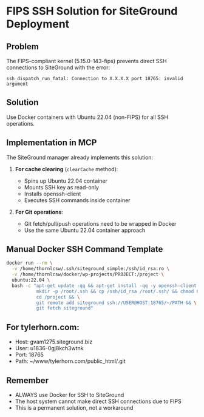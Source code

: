 # FIPS SSH Solution for SiteGround Deployment

## Problem
The FIPS-compliant kernel (5.15.0-143-fips) prevents direct SSH connections to SiteGround with the error:
```
ssh_dispatch_run_fatal: Connection to X.X.X.X port 18765: invalid argument
```

## Solution
Use Docker containers with Ubuntu 22.04 (non-FIPS) for all SSH operations.

## Implementation in MCP
The SiteGround manager already implements this solution:

1. **For cache clearing** (`clearCache` method):
   - Spins up Ubuntu 22.04 container
   - Mounts SSH key as read-only
   - Installs openssh-client
   - Executes SSH commands inside container

2. **For Git operations**:
   - Git fetch/pull/push operations need to be wrapped in Docker
   - Use the same Ubuntu 22.04 container approach

## Manual Docker SSH Command Template
```bash
docker run --rm \
  -v /home/thornlcsw/.ssh/siteground_simple:/ssh/id_rsa:ro \
  -v /home/thornlcsw/docker/wp-projects/PROJECT:/project \
  ubuntu:22.04 \
  bash -c "apt-get update -qq && apt-get install -qq -y openssh-client git && \
           mkdir -p /root/.ssh && cp /ssh/id_rsa /root/.ssh/ && chmod 600 /root/.ssh/id_rsa && \
           cd /project && \
           git remote add siteground ssh://USER@HOST:18765/~/PATH && \
           git fetch siteground"
```

## For tylerhorn.com:
- Host: gvam1275.siteground.biz
- User: u1836-0gj8kch3wtnk
- Port: 18765
- Path: ~/www/tylerhorn.com/public_html/.git

## Remember
- ALWAYS use Docker for SSH to SiteGround
- The host system cannot make direct SSH connections due to FIPS
- This is a permanent solution, not a workaround